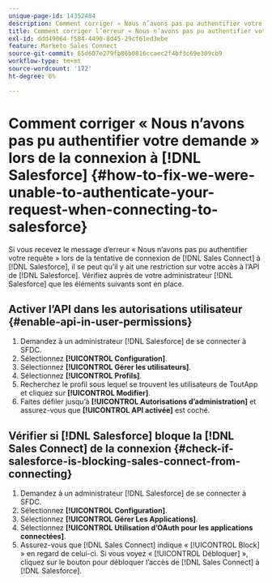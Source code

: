 ```yaml
---
unique-page-id: 14352484
description: Comment corriger « Nous n’avons pas pu authentifier votre demande » lors de la connexion à Salesforce - Documents Marketo - Documentation du produit
title: Comment corriger l’erreur « Nous n’avons pas pu authentifier votre demande » lors de la connexion à Salesforce
exl-id: ddd49064-f584-4490-8d45-29cf61ed3ebe
feature: Marketo Sales Connect
source-git-commit: 65d607e279fb86b0816ccaec2f4bf3c69e309cb9
workflow-type: tm+mt
source-wordcount: '172'
ht-degree: 8%

---
```


# Comment corriger « Nous n’avons pas pu authentifier votre demande » lors de la connexion à [!DNL Salesforce] {#how-to-fix-we-were-unable-to-authenticate-your-request-when-connecting-to-salesforce}

Si vous recevez le message d’erreur « Nous n’avons pas pu authentifier votre requête » lors de la tentative de connexion de [!DNL Sales Connect] à [!DNL Salesforce], il se peut qu’il y ait une restriction sur votre accès à l’API de [!DNL Salesforce]. Vérifiez auprès de votre administrateur [!DNL Salesforce] que les éléments suivants sont en place.

## Activer l’API dans les autorisations utilisateur {#enable-api-in-user-permissions}

1. Demandez à un administrateur [!DNL Salesforce] de se connecter à SFDC.
1. Sélectionnez **[!UICONTROL Configuration]**.
1. Sélectionnez **[!UICONTROL Gérer les utilisateurs]**.
1. Sélectionnez **[!UICONTROL Profils]**.
1. Recherchez le profil sous lequel se trouvent les utilisateurs de ToutApp et cliquez sur **[!UICONTROL Modifier]**.
1. Faites défiler jusqu’à **[!UICONTROL Autorisations d’administration]** et assurez-vous que **[!UICONTROL API activée]** est coché.

## Vérifier si [!DNL Salesforce] bloque la [!DNL Sales Connect] de la connexion {#check-if-salesforce-is-blocking-sales-connect-from-connecting}

1. Demandez à un administrateur [!DNL Salesforce] de se connecter à SFDC.
1. Sélectionnez **[!UICONTROL Configuration]**.
1. Sélectionnez **[!UICONTROL Gérer Les Applications]**.
1. Sélectionnez **[!UICONTROL Utilisation d’OAuth pour les applications connectées]**.
1. Assurez-vous que [!DNL Sales Connect] indique « [!UICONTROL Block] » en regard de celui-ci. Si vous voyez « [!UICONTROL Débloquer] », cliquez sur le bouton pour débloquer l’accès de [!DNL Sales Connect] à [!DNL Salesforce].
